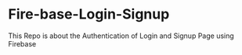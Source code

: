 # Fire-base-Login-Signup
This Repo is about the Authentication of Login and Signup Page using Firebase
